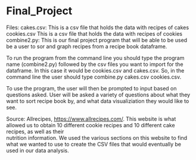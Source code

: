 # Final_Project
Files:
  cakes.csv: This is a csv file that holds the data with recipes of cakes
  cookies.csv This is a csv file that holds the data with recipes of cookies
  combine2.py: This is our final project program that will be able to be used be a user to sor
    and graph recipes from a recipe book dataframe.

To run the program from the command line you should type the program name (combine2.py) followed by the csv files 
  you want to import for the dataframe. In this case it would be cookies.csv and cakes.csv. So, in the command line 
  the user should type combine.py cakes.csv cookies.csv. 
  
To use the program, the user will then be prompted to input based on questions asked. User will be asked a variety of questions
  about what they want to sort recipe book by, and what data visualiziation they would like to see. 
 
Source:
   Allrecipes, https://www.allrecipes.com/. This website is what allowed us to obtain 10 different cookie recipes and 10 different cake recipes, as well as their   
   nutrition information. We used the various sections on this website to find what we wanted to use to create the CSV files that would eventually be used in our 
   data analysis.
  
